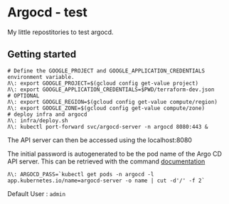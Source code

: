 # Argocd - test

My little repostitories to test argocd.

## Getting started

```
# Define the GOOGLE_PROJECT and GOOGLE_APPLICATION_CREDENTIALS environment variable.
Λ\: export GOOGLE_PROJECT=$(gcloud config get-value project)
Λ\: export GOOGLE_APPLICATION_CREDENTIALS=$PWD/terraform-dev.json
# OPTIONAL
Λ\: export GOOGLE_REGION=$(gcloud config get-value compute/region)
Λ\: export GOOGLE_ZONE=$(gcloud config get-value compute/zone)
# deploy infra and argocd
Λ\: infra/deploy.sh
Λ\: kubectl port-forward svc/argocd-server -n argocd 8080:443 &
```

The API server can then be accessed using the localhost:8080

The initial password is autogenerated to be the pod name of the Argo CD API server. This can be retrieved with the command [documentation](https://argoproj.github.io/argo-cd/getting_started/#4-login-using-the-cli)
```
Λ\: ARGOCD_PASS=`kubectl get pods -n argocd -l app.kubernetes.io/name=argocd-server -o name | cut -d'/' -f 2`
```

Default User : `admin`
